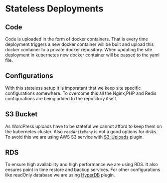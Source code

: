 # Stateless Deployments

## Code

Code is uploaded in the form of docker containers. That is every time deployment triggers a new docker container will be built and upload this docker container to a private docker repository. When updating the site deployment in kubernetes new docker container will be passed to the yaml file.

## Configurations

With this stateless setup it is imporatant that we keep site specific configurations somewhere. To overcome this all the Nginx,PHP and Redis configurations are being added to the repository itself.

## S3 Bucket

As WordPress uploads have to be stateful we cannot afford to keep them on the kubernetes cluster. Also `readWriteMany` is not a good options for disks. To avoid this we are using AWS S3 service with [S3-Uploads](https://github.com/humanmade/S3-Uploads) plugin.

## RDS

To ensure high availability and high performance we are using RDS. It also ensures point in time restore and backup services. For other configurations like readOnly database we are using [HyperDB](https://wordpress.org/plugins/hyperdb/) plugin.